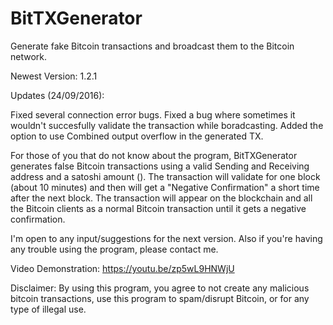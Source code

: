 # BitTXGenerator
Generate fake Bitcoin transactions and broadcast them to the Bitcoin network.

Newest Version: 1.2.1

Updates (24/09/2016):

Fixed several connection error bugs.
Fixed a bug where sometimes it wouldn't succesfully validate the transaction while boradcasting.
Added the option to use Combined output overflow in the generated TX.

For those of you that do not know about the program, BitTXGenerator generates false Bitcoin transactions using a valid Sending and Receiving address and a satoshi amount ().
The transaction will validate for one block (about 10 minutes) and then will get a "Negative Confirmation" a short time after the next block.
The transaction will appear on the blockchain and all the Bitcoin clients as a normal Bitcoin transaction until it gets a negative confirmation.

I'm open to any input/suggestions for the next version. Also if you're having any trouble using the program, please contact me.

Video Demonstration: https://youtu.be/zp5wL9HNWjU

Disclaimer:
By using this program, you agree to not create any malicious bitcoin transactions, use this program to spam/disrupt Bitcoin, or for any type of illegal use.
